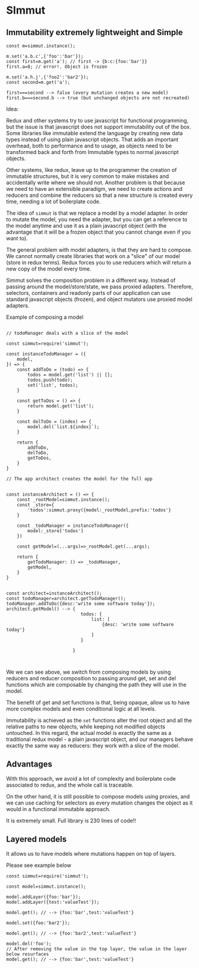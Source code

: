 # SImmut 

## Immutability extremely lightweight and Simple


```
const m=simmut.instance();

m.set('a.b.c',{'foo':'bar'});
const first=m.get('a'); // first -> {b:c:{foo:'bar'}}
first.a=8; // error!. Object is frozen

m.set('a.h.j',{'foo2':'bar2'});
const second=m.get('a');

first===second --> false (every mutation creates a new model)
first.b===second.b --> true (but unchanged objects are not recreated)
```



Idea:

Redux and other systems try to use javascript for functional programming, but the issue is that javascript does not support immutability out of the box. Some libraries like immutable extend the language by creating new data types instead of using plain javascript objects. That adds an important overhead, both to performance and to usage, as objects need to be transformed back and forth from Immutable types to normal javascript objects.

Other systems, like redux, leave up to the programmer the creation of immutable structures, but it is very common to make mistakes and accidentally write where we should not. Another problem is that because we need to have an extensible paradigm, we need to create actions and reducers and combine the reducers so that a new structure is created every time, needing a lot of boilerplate code.

The idea of `simmut` is that we replace a model by a model adapter. In order to mutate the model, you need the adapter, but you can get a reference to the model anytime and use it as a plain javascript object (with the advantage that it will be a frozen object that you cannot change even if you want to).

The general problem with model adapters, is that they are hard to compose. We cannot normally create libraries that work on a "slice" of our model (store in redux terms). Redux forces you to use reducers which will return a new copy of the model every time.

Simmut solves the composition problem in a different way. Instead of passing around the model/store/state, we pass proxied adapters. Therefore, selectors, containers and readonly parts of our application can use standard javascript objects (frozen), and object mutators use proxied model adapters.

Example of composing a model

```

// todoManager deals with a slice of the model

const simmut=require('simmut');

const instanceTodoManager = ({
    model,
}) => {
    const addToDo = (todo) => {
        todos = model.get('list') || [];
        todos.push(todo);
        set('list', todos);
    }

    const getToDos = () => {
        return model.get('list');
    }

    const delToDo = (index) => {
        model.del(`list.${index}`);
    }

    return {
        addToDo,
        delToDo,
        getToDos,
    }
}

// The app architect creates the model for the full app


const instanceArchitect = () => {
    const _rootModel=simmut.instance();
    const _store={
        'todos':simmut.proxy({model:_rootModel,prefix:'todos'}
    }

    const _todoManager = instanceTodoManager({
        model:_store['todos']
    })

    const getModel=(...args)=>_rootModel.get(...args);

    return {
        getTodoManager: () => _todoManager,
        getModel,
    }
}


const architect=instanceArchitect();
const todoManager=architect.getTodoManager();
todoManager.addToDo({desc:'write some software today'});
architect.getModel() --> {
                            todos: {
                                list: [
                                    {desc: 'write some software today'}
                                ]
                            }

                         }



```


We we can see above, we switch from composing models by using reducers and reducer composition to passing around get, set and del functions which are composable by changing the path they will use in the model.

The benefit of get and set functions is that, being opaque, allow us to have more complex models and even conditional logic at all levels.

Immutability is achieved as the `set` functions alter the root object and all the relative paths to new objects, while keeping not modified objects untouched. In this regard, the actual model is exactly the same as a traditional redux model - a plain javascript object, and our managers behave exactly the same way as reducers: they work with a slice of the model.

## Advantages

With this approach, we avoid a lot of complexity and boilerplate code associated to redux, and the whole call is traceable. 

On the other hand, it is still possible to compose models using proxies, and we can use caching for selectors as every mutation changes the object as it would in a functional immutable approach.

It is extremely small. Full library is 230 lines of code!!

## Layered models

It allows us to have models where mutations happen on top of layers. 

Please see example below

```
const simmut=require('simmut');

const model=simmut.instance();

model.addLayer({foo:'bar'});
model.addLayer({test:'valueTest'});

model.get(); // --> {foo:'bar',test:'valueTest'}

model.set({foo:'bar2'});

model.get(); // --> {foo:'bar2',test:'valueTest'}

model.del('foo');
// After removing the value in the top layer, the value in the layer below resurfaces
model.get(); // --> {foo:'bar',test:'valueTest'}

```


